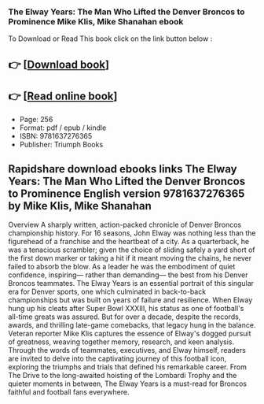 ### The Elway Years: The Man Who Lifted the Denver Broncos to Prominence Mike Klis, Mike Shanahan ebook

To Download or Read This book click on the link button below :

## 👉  [**[Download book](http://ebooksharez.info/download.php?group=book&from=github.com&id=718355&lnk=1063 "Download book")**]

## 👉  [**[Read online book](http://ebooksharez.info/download.php?group=book&from=github.com&id=718355&lnk=1063 "Read online book")**]


* Page: 256
* Format: pdf / epub / kindle
* ISBN: 9781637276365
* Publisher: Triumph Books



## Rapidshare download ebooks links The Elway Years: The Man Who Lifted the Denver Broncos to Prominence English version 9781637276365  by Mike Klis, Mike Shanahan


Overview
A sharply written, action-packed chronicle of Denver Broncos championship history. For 16 seasons, John Elway was nothing less than the figurehead of a franchise and the heartbeat of a city. As a quarterback, he was a tenacious scrambler; given the choice of sliding safely a yard short of the first down marker or taking a hit if it meant moving the chains, he never failed to absorb the blow. As a leader he was the embodiment of quiet confidence, inspiring— rather than demanding— the best from his Denver Broncos teammates. The Elway Years is an essential portrait of this singular era for Denver sports, one which culminated in back-to-back championships but was built on years of failure and resilience. When Elway hung up his cleats after Super Bowl XXXIII, his status as one of football&#039;s all-time greats was assured. But for over a decade, despite the records, awards, and thrilling late-game comebacks, that legacy hung in the balance. Veteran reporter Mike Klis captures the essence of Elway&#039;s dogged pursuit of greatness, weaving together memory, research, and keen analysis. Through the words of teammates, executives, and Elway himself, readers are invited to delve into the captivating journey of this football icon, exploring the triumphs and trials that defined his remarkable career. From The Drive to the long-awaited hoisting of the Lombardi Trophy and the quieter moments in between, The Elway Years is a must-read for Broncos faithful and football fans everywhere.




